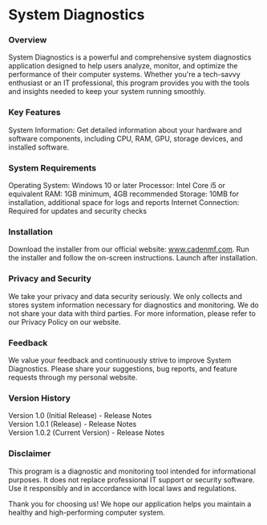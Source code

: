 # System Diagnostics

### Overview
System Diagnostics is a powerful and comprehensive system diagnostics application designed to help users analyze, monitor, and optimize the performance of their computer systems. Whether you're a tech-savvy enthusiast or an IT professional, this program provides you with the tools and insights needed to keep your system running smoothly.

### Key Features
System Information: Get detailed information about your hardware and software components, including CPU, RAM, GPU, storage devices, and installed software.

### System Requirements
Operating System: Windows 10 or later
Processor: Intel Core i5 or equivalent
RAM: 1GB minimum, 4GB recommended
Storage: 10MB for installation, additional space for logs and reports
Internet Connection: Required for updates and security checks

### Installation
Download the installer from our official website: www.cadenmf.com.
Run the installer and follow the on-screen instructions.
Launch after installation.


### Privacy and Security
We take your privacy and data security seriously. We only collects and stores system information necessary for diagnostics and monitoring. We do not share your data with third parties. For more information, please refer to our Privacy Policy on our website.

### Feedback
We value your feedback and continuously strive to improve System Diagnostics. Please share your suggestions, bug reports, and feature requests through my personal website.

### Version History
Version 1.0 (Initial Release) - Release Notes
<br/>
Version 1.0.1 (Release) - Release Notes
<br />
Version 1.0.2 (Current Version) - Release Notes

### Disclaimer
This program is a diagnostic and monitoring tool intended for informational purposes. It does not replace professional IT support or security software. Use it responsibly and in accordance with local laws and regulations.

Thank you for choosing us! We hope our application helps you maintain a healthy and high-performing computer system.